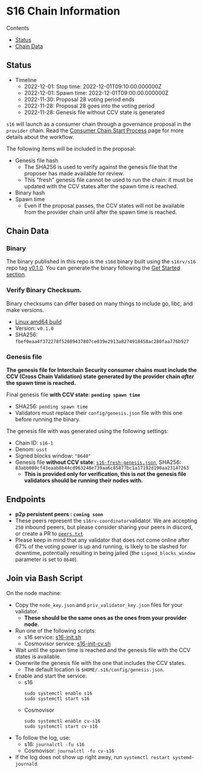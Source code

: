 # S16 Chain Information

Contents

* [Status](#status)
* [Chain Data](#chain-data)

## Status

* Timeline
   * 2022-12-01: Stop time: 2022-12-01T09:10:00.000000Z
   * 2022-12-01: Spawn time: 2022-12-01T09:00:00.000000Z
   * 2022-11-30: Proposal 28 voting period ends
   * 2022-11-28: Proposal 28 goes into the voting period
   * 2022-11-28: Genesis file without CCV state is generated

`s16` will launch as a consumer chain through a governance proposal in the `provider` chain. Read the [Consumer Chain Start Process](/docs/Consumer-Chain-Start-Process.md) page for more details about the workflow.

The following items will be included in the proposal:
* Genesis file hash
  * The SHA256 is used to verify against the genesis file that the proposer has made available for review.
  * This "fresh" genesis file cannot be used to run the chain: it must be updated with the CCV states after the spawn time is reached.
* Binary hash
* Spawn time
  * Even if the proposal passes, the CCV states will not be available from the provider chain until after the spawn time is reached.

## Chain Data

### Binary

The binary published in this repo is the `s16d` binary built using the `s16rv/s16` repo tag [v0.1.0](https://github.com/s16rv/s16/releases/tag/v0.1.0). You can generate the binary following the [Get Started section](https://github.com/s16rv/s16/tree/v0.1.0#get-started).

### Verify Binary Checksum.
Binary checksums can differ based on many things to include go, libc, and make versions.

  * [Linux amd64 build](s16d)
  * Version: `v0.1.0`
  * SHA256: `fbef0eaa4f372278f52089437807ce039e2913a8274918458ac280faa776b927`

### Genesis file

**The genesis file for Interchain Security consumer chains must include the CCV (Cross Chain Validation) state generated by the provider chain _after_ the spawn time is reached.**

Final genesis file **with CCV state**: **`pending spawn time`**
- SHA256: `pending spawn time`
- Validators must replace their `config/genesis.json` file with this one before running the binary.

The genesis file with was generated using the following settings:

* Chain ID: `s16-1`
* Denom: `usst`
* Signed blocks window: `"8640"`
* Genesis file **without CCV state**: [`s16-fresh-genesis.json`](s16-fresh-genesis.json), SHA256: `83abb080cf43eaab8b44cd963248e739aa6c85877bc1a17192d190aa23147263`
  * **This is provided only for verification, this is not the genesis file validators should be running their nodes with.**

## Endpoints

* **p2p persistent peers : `coming soon`**
* These peers represent the `s16rv-coordinator`validator. We are accepting `250` inbound peeers, but please consider sharing your peers in discord, or create a PR to [`peers.txt`](peers.txt)
* Please keep in mind that any validator that does not come online after 67% of the voting power is up and running, is likely to be slashed for downtime, potentially resulting in being jailed (the `signed_blocks_window` parameter is set to `8640`).

## Join via Bash Script

On the node machine:
- Copy the `node_key.json` and `priv_validator_key.json` files for your validator.
  - **These should be the same ones as the ones from your provider node**.
- Run one of the following scripts:
  - s16 service: [s16-init.sh](s16-init.sh)
  - Cosmovisor service: [s16-init-cv.sh](s16-init-cv.sh)
- Wait until the spawn time is reached and the genesis file with the CCV states is available.
- Overwrite the genesis file with the one that includes the CCV states.
  - The default location is `$HOME/.s16/config/genesis.json`.
- Enable and start the service:
  - s16
    ```
    sudo systemctl enable s16
    sudo systemctl start s16
    ```
  - Cosmovisor
    ```
    sudo systemctl enable cv-s16
    sudo systemctl start cv-s16
    ```
- To follow the log, use:
  - s16: `journalctl -fu s16`
  - Cosmovisor: `journalctl -fu cv-s16`
- If the log does not show up right away, run `systemctl restart systemd-journald`.

